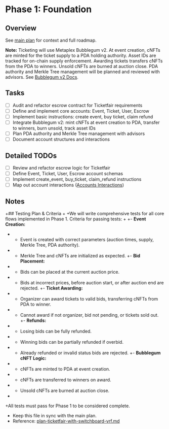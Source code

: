 # Phase 1: Foundation

## Overview
See [main plan](../docs/plan-ticketfair-with-switchboard-vrf.md) for context and full roadmap.

**Note:** Ticketing will use Metaplex Bubblegum v2. At event creation, cNFTs are minted for the ticket supply to a PDA holding authority. Asset IDs are tracked for on-chain supply enforcement. Awarding tickets transfers cNFTs from the PDA to winners. Unsold cNFTs are burned at auction close. PDA authority and Merkle Tree management will be planned and reviewed with advisors. See [Bubblegum v2 Docs](https://developers.metaplex.com/bubblegum-v2).

## Tasks
- [ ] Audit and refactor escrow contract for Ticketfair requirements
- [ ] Define and implement core accounts: Event, Ticket, User, Escrow
- [ ] Implement basic instructions: create event, buy ticket, claim refund
- [ ] Integrate Bubblegum v2: mint cNFTs at event creation to PDA, transfer to winners, burn unsold, track asset IDs
- [ ] Plan PDA authority and Merkle Tree management with advisors
- [ ] Document account structures and interactions

## Detailed TODOs
- [ ] Review and refactor escrow logic for Ticketfair
- [ ] Define Event, Ticket, User, Escrow account schemas
- [ ] Implement create_event, buy_ticket, claim_refund instructions
- [ ] Map out account interactions ([Accounts Interactions](../Ticketfair%20-%20Accounts%20Interactions.md))

## Notes
+## Testing Plan & Criteria
+
+We will write comprehensive tests for all core flows implemented in Phase 1. Criteria for passing tests:
+
+- **Event Creation:**
+  - Event is created with correct parameters (auction times, supply, Merkle Tree, PDA authority).
+  - Merkle Tree and cNFTs are initialized as expected.
+- **Bid Placement:**
+  - Bids can be placed at the current auction price.
+  - Bids at incorrect prices, before auction start, or after auction end are rejected.
+- **Ticket Awarding:**
+  - Organizer can award tickets to valid bids, transferring cNFTs from PDA to winner.
+  - Cannot award if not organizer, bid not pending, or tickets sold out.
+- **Refunds:**
+  - Losing bids can be fully refunded.
+  - Winning bids can be partially refunded if overbid.
+  - Already refunded or invalid status bids are rejected.
+- **Bubblegum cNFT Logic:**
+  - cNFTs are minted to PDA at event creation.
+  - cNFTs are transferred to winners on award.
+  - Unsold cNFTs are burned at auction close.
+
+All tests must pass for Phase 1 to be considered complete.

- Keep this file in sync with the main plan.
- Reference: [plan-ticketfair-with-switchboard-vrf.md](../docs/plan-ticketfair-with-switchboard-vrf.md) 